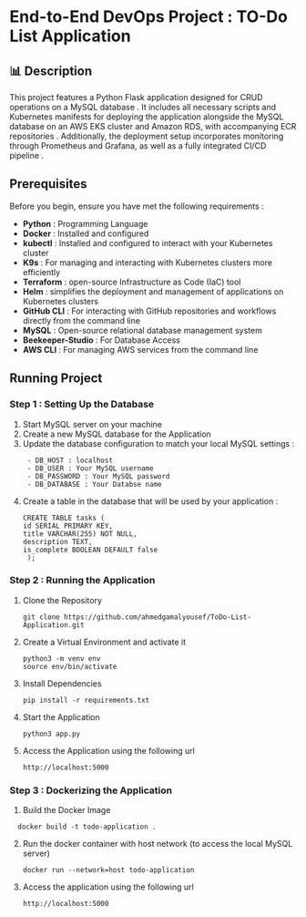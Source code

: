 # End-to-End DevOps Project : TO-Do List Application
## 📊 Description 
This project features a Python Flask application designed for CRUD operations on a MySQL database . It includes all necessary scripts and Kubernetes manifests for deploying the application alongside the MySQL database on an AWS EKS cluster and Amazon RDS, with accompanying ECR repositories . Additionally, the deployment setup incorporates monitoring through Prometheus and Grafana, as well as a fully integrated CI/CD pipeline .
## Prerequisites 
Before you begin, ensure you have met the following requirements :

- **Python** : Programming Language
- **Docker** : Installed and configured
- **kubectl** : Installed and configured to interact with your Kubernetes cluster
- **K9s** : For managing and interacting with Kubernetes clusters more efficiently
- **Terraform** : open-source Infrastructure as Code (IaC) tool
- **Helm** : simplifies the deployment and management of applications on Kubernetes clusters
- **GitHub CLI** : For interacting with GitHub repositories and workflows directly from the command line
- **MySQL** : Open-source relational database management system
- **Beekeeper-Studio** : For Database Access
- **AWS CLI** : For managing AWS services from the command line

## Running Project
### Step 1 : Setting Up the Database
1. Start MySQL server on your machine
2. Create a new MySQL database for the Application
3. Update the database configuration to match your local MySQL settings : 
      ```
       - DB_HOST : localhost
       - DB_USER : Your MySQL username 
       - DB_PASSWORD : Your MySQL password
       - DB_DATABASE : Your Databse name 
      ```
4. Create a table in the database that will be used by your application :
   ```
   CREATE TABLE tasks (
   id SERIAL PRIMARY KEY,
   title VARCHAR(255) NOT NULL,
   description TEXT,
   is_complete BOOLEAN DEFAULT false
    );
   ```

### Step 2 : Running the Application
1. Clone the Repository 
   ```    
   git clone https://github.com/ahmedgamalyousef/ToDo-List-Application.git
   ```
2. Create a Virtual Environment and activate it 
   ```
   python3 -m venv env
   source env/bin/activate   
    ```
3. Install Dependencies 
   ```
   pip install -r requirements.txt
   ``` 
    
4. Start the Application 
   ```
   python3 app.py
   ``` 
5. Access the Application using the following url  
   ```
   http://localhost:5000
   ```
### Step 3 : Dockerizing the Application
1. Build the Docker Image 
 ```
   docker build -t todo-application .
 ```
2. Run the docker container with host network (to access the local MySQL server)  
   ```
   docker run --network=host todo-application
   ```
3. Access the application using the following url 
   ```
   http://localhost:5000
   ```